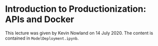 # Introduction to Productionization: APIs and Docker

This lecture was given by Kevin Nowland on 14 July 2020.
The content is contained in `ModelDeployment.ipynb`.

